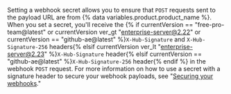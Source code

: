 Setting a webhook secret allows you to ensure that `POST` requests sent to the payload URL are from {% data variables.product.product_name %}. When you set a secret, you'll receive the {% if currentVersion == "free-pro-team@latest" or currentVersion ver_gt "enterprise-server@2.22" or currentVersion == "github-ae@latest" %}`X-Hub-Signature` and `X-Hub-Signature-256` headers{% elsif currentVersion ver_lt "enterprise-server@2.23" %}`X-Hub-Signature` header{% elsif currentVersion == "github-ae@latest" %}`X-Hub-Signature-256` header{% endif %} in the webhook `POST` request. For more information on how to use a secret with a signature header to secure your webhook payloads, see "[Securing your webhooks](/webhooks/securing/)."
